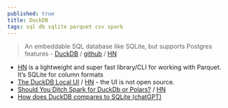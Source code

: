 ```yaml
---
published: true
title: DuckDB
tags: sql db sqlite parquet csv spark
---
```

> An embeddable SQL database like SQLite, but supports Postgres features - [DuckDB](https://duckdb.org/) / [github](https://github.com/duckdb/duckdb?tab=readme-ov-file#duckdb) / [HN](https://news.ycombinator.com/item?id=24531085)

- [HN](https://news.ycombinator.com/item?id=31220841) is a lightweight and super fast library/CLI for working with Parquet. It’s SQLite for column formats
- [	The DuckDB Local UI](https://duckdb.org/2025/03/12/duckdb-ui.html) / [HN](https://news.ycombinator.com/item?id=43342712) - the UI is not open source.
- [Should You Ditch Spark for DuckDb or Polars?](https://milescole.dev/data-engineering/2024/12/12/Should-You-Ditch-Spark-DuckDB-Polars.html) / [HN](https://news.ycombinator.com/item?id=42419224)
- [How does DuckDB compares to SQLite (chatGPT)](https://chatgpt.com/share/6784f6c5-2254-800d-a086-4e4157d36161)
